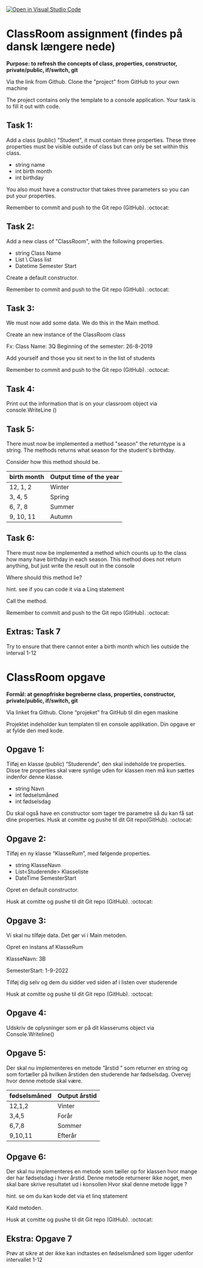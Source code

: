 [![Open in Visual Studio Code](https://classroom.github.com/assets/open-in-vscode-c66648af7eb3fe8bc4f294546bfd86ef473780cde1dea487d3c4ff354943c9ae.svg)](https://classroom.github.com/online_ide?assignment_repo_id=8370706&assignment_repo_type=AssignmentRepo)

# ClassRoom assignment (findes på dansk længere nede)

**Purpose: to refresh the concepts of class, properties, constructor, private/public, if/switch, git**

Via the link from Github. Clone the "project" from GitHub to your own machine

The project contains only the template to a console application. Your task is to fill it out with code.

 
## Task 1: 
Add a class (public) "Student", it must contain three properties. These three properties must be visible outside of class but can only be set within this class.

* string name
* int birth month
* int birthday

You also must have a constructor that takes three parameters so you can put your properties.

Remember to commit and push to the Git repo (GitHub). :octocat:

## Task 2:
Add a new class of "ClassRoom", with the following properties. 

* string Class Name
* List \ <Student> Class list
* Datetime Semester Start

Create a default constructor.

Remember to commit and push to the Git repo (GitHub). :octocat:

 

## Task 3:
We must now add some data. We do this in the Main method.

Create an new instance of the ClassRoom class 

Fx:
Class Name: 3Q
Beginning of the semester: 26-8-2019 

Add yourself and those you sit next to in the list of students

Remember to commit and push to the Git repo (GitHub). :octocat:


## Task 4:
Print out the information that is on your classroom object via console.WriteLine ()
 

## Task 5:
There must now be implemented a method "season" the returntype is a string. The methods returns what season for the student's birthday.

Consider how this method should be.

 
birth month  | Output time of the year
-------------|--------------
12, 1, 2     | Winter
3, 4, 5      | Spring
6, 7, 8      | Summer
9, 10, 11    | Autumn


## Task 6:

There must now be implemented a method which counts up to the class how many have birthday in each season. This method does not return anything, but just write the result out in the console 

Where should this method lie?

 
hint. see if you can code it via a Linq statement

Call the method.

 
Remember to commit and push to the Git repo (GitHub). :octocat:

 

## Extras: Task 7

Try to ensure that there cannot enter a birth month which lies outside the interval 1-12

 


# ClassRoom opgave 

**Formål: at genopfriske begreberne class, properties, constructor, private/public, if/switch, git**


Via linket fra Github. Clone “projeket” fra GitHub til din egen maskine


Projektet indeholder kun templaten til en console applikation. Din opgave er at fylde den med kode.

## Opgave 1: 

Tilføj en klasse (public) “Studerende”, den skal indeholde tre properties. Disse tre properties skal være synlige uden for klassen men må kun sættes indenfor denne klasse.

* string Navn
* int fødselsmåned
* int fødselsdag

Du skal også have en constructor som tager tre parametre så du kan få sat dine properties.
Husk at comitte og pushe til dit Git repo(GitHub). :octocat:


## Opgave 2:
Tilføj en ny klasse “KlasseRum”, med følgende properties.

* string KlasseNavn
* List\<Studerende> Klasseliste
* DateTime SemesterStart

Opret en default constructor.


Husk at comitte og pushe til dit Git repo (GitHub). :octocat:


## Opgave 3:

Vi skal nu tilføje data. Det gør vi i Main metoden.

Opret en instans af KlasseRum 

KlasseNavn: 3B

SemesterStart: 1-9-2022 

Tilføj dig selv og dem du sidder ved siden af i listen over studerende


Husk at comitte og pushe til dit Git repo (GitHub). :octocat:


## Opgave 4:
Udskriv de oplysninger som er på dit klasserums object via Console.Writeline()



## Opgave 5:
Der skal nu implementeres en metode ”årstid ”  som returner en string og som fortæller på hvilken årstiden den studerende har fødselsdag.
Overvej hvor denne metode skal være.

fødselsmåned | Output årstid
-------------|--------------
12,1,2       | Vinter
3,4,5        | Forår
6,7,8        | Sommer
9,10,11      | Efterår
 

## Opgave 6:
Der skal nu implementeres en metode som tæller op for klassen hvor mange der har fødselsdag i hver årstid. Denne metode returnerer ikke noget, men skal bare skrive resultatet ud i konsollen 
Hvor skal denne metode ligge ?

hint. se om du kan kode det via et linq statement

Kald metoden.

Husk at comitte og pushe til dit Git repo (GitHub). :octocat:


## Ekstra: Opgave 7
Prøv at sikre at der ikke kan indtastes en fødselsmåned som ligger udenfor intervallet 1-12


